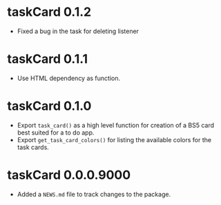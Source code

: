 # taskCard 0.1.2

- Fixed a bug in the task for deleting listener

# taskCard 0.1.1

- Use HTML dependency as function.

# taskCard 0.1.0

- Export `task_card()` as a high level function for creation of a BS5 card best suited for a to do app.
- Export `get_task_card_colors()` for listing the available colors for the task cards.

# taskCard 0.0.0.9000

* Added a `NEWS.md` file to track changes to the package.
